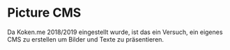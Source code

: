 # Picture CMS
Da Koken.me 2018/2019 eingestellt wurde, ist das ein Versuch, ein eigenes CMS zu erstellen um Bilder und Texte zu präsentieren.
